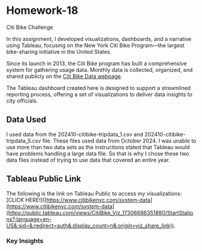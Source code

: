 # Homework-18
Citi Bike Challenge

In this assignment, I developed visualizations, dashboards, and a narrative using Tableau, focusing on the New York Citi Bike Program—the largest bike-sharing initiative in the United States.

Since its launch in 2013, the Citi Bike program has built a comprehensive system for gathering usage data. Monthly data is collected, organized, and shared publicly on the [Citi Bike Data webpage](https://www.citibikenyc.com/system-data).


The Tableau dashboard created here is designed to support a streamlined reporting process, offering a set of visualizations to deliver data insights to city officials.

## Data Used
I used data from the 202410-citibike-tripdata_1.csv and 202410-citibike-tripdata_5.csv file. These files used data from October 2024. I was unable to use more than two data sets as the instructions stated that Tableau would have problems handling a large data file. So that is why I chose these two data files instead of trying to use data that covered an entire year. 

## Tableau Public Link
The following is the link on Tableau Public to access my visualizations:
[CLICK HERE!]([https://www.citibikenyc.com/system-data](https://www.citibikenyc.com/system-data](https://public.tableau.com/views/CitiBike_Viz_17306686351880/StartStations?:language=en-US&:sid=&:redirect=auth&:display_count=n&:origin=viz_share_link)).


### Key Insights

